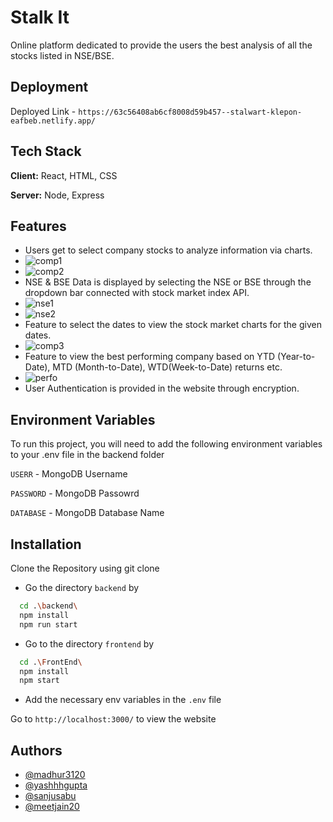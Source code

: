 # Stalk It

Online platform dedicated to provide the users the best analysis of all the stocks listed in NSE/BSE.

## Deployment

Deployed Link - `https://63c56408ab6cf8008d59b457--stalwart-klepon-eafbeb.netlify.app/`

## Tech Stack

**Client:** React, HTML, CSS

**Server:** Node, Express

## Features

- Users get to select company stocks to analyze information via charts.
- ![comp1](https://user-images.githubusercontent.com/76938125/230064526-d86a936b-b266-432b-88ce-8cc44f48f7fd.png)
- ![comp2](https://user-images.githubusercontent.com/76938125/230064531-d0ef5669-d292-4637-bd7d-5bac0f2ad997.png)
- NSE & BSE Data is displayed by selecting the NSE or BSE through the dropdown bar connected with stock market index API.
- ![nse1](https://user-images.githubusercontent.com/76938125/230064541-77b32d61-d5b5-45f4-904a-68a03a9247da.png)
- ![nse2](https://user-images.githubusercontent.com/76938125/230064547-7574c5c3-5660-4a0e-956a-b1374ca576a2.png)
- Feature to select the dates to view the stock market charts for the given dates.
- ![comp3](https://user-images.githubusercontent.com/76938125/230064536-f8cb5c66-6cd4-4566-b644-5c623e45ec9f.png)
- Feature to view the best performing company based on YTD (Year-to-Date), MTD (Month-to-Date), WTD(Week-to-Date) returns etc.
- ![perfo](https://user-images.githubusercontent.com/76938125/230064549-d6773e61-13f1-4f9f-bffb-ca55c7ca4c36.png)
- User Authentication is provided in the website through encryption.

## Environment Variables

To run this project, you will need to add the following environment variables to your .env file in the backend folder

`USERR` - MongoDB Username

`PASSWORD` - MongoDB Passowrd

`DATABASE` - MongoDB Database Name

## Installation

Clone the Repository using git clone

- Go the directory `backend` by

```bash
  cd .\backend\
  npm install
  npm run start
```

- Go to the directory `frontend` by

```bash
  cd .\FrontEnd\
  npm install
  npm start
```

- Add the necessary env variables in the `.env` file

Go to `http://localhost:3000/` to view the website

## Authors

- [@madhur3120](https://www.github.com/madhur3120)
- [@yashhhgupta](https://www.github.com/yashhhgupta)
- [@sanjusabu](https://www.github.com/sanjusabu)
- [@meetjain20](https://www.github.com/meetjain20)
